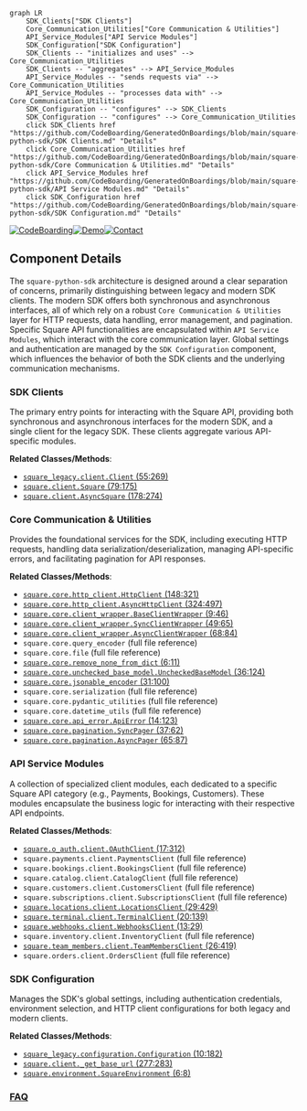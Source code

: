 ```mermaid
graph LR
    SDK_Clients["SDK Clients"]
    Core_Communication_Utilities["Core Communication & Utilities"]
    API_Service_Modules["API Service Modules"]
    SDK_Configuration["SDK Configuration"]
    SDK_Clients -- "initializes and uses" --> Core_Communication_Utilities
    SDK_Clients -- "aggregates" --> API_Service_Modules
    API_Service_Modules -- "sends requests via" --> Core_Communication_Utilities
    API_Service_Modules -- "processes data with" --> Core_Communication_Utilities
    SDK_Configuration -- "configures" --> SDK_Clients
    SDK_Configuration -- "configures" --> Core_Communication_Utilities
    click SDK_Clients href "https://github.com/CodeBoarding/GeneratedOnBoardings/blob/main/square-python-sdk/SDK Clients.md" "Details"
    click Core_Communication_Utilities href "https://github.com/CodeBoarding/GeneratedOnBoardings/blob/main/square-python-sdk/Core Communication & Utilities.md" "Details"
    click API_Service_Modules href "https://github.com/CodeBoarding/GeneratedOnBoardings/blob/main/square-python-sdk/API Service Modules.md" "Details"
    click SDK_Configuration href "https://github.com/CodeBoarding/GeneratedOnBoardings/blob/main/square-python-sdk/SDK Configuration.md" "Details"
```
[![CodeBoarding](https://img.shields.io/badge/Generated%20by-CodeBoarding-9cf?style=flat-square)](https://github.com/CodeBoarding/GeneratedOnBoardings)[![Demo](https://img.shields.io/badge/Try%20our-Demo-blue?style=flat-square)](https://www.codeboarding.org/demo)[![Contact](https://img.shields.io/badge/Contact%20us%20-%20contact@codeboarding.org-lightgrey?style=flat-square)](mailto:contact@codeboarding.org)

## Component Details

The `square-python-sdk` architecture is designed around a clear separation of concerns, primarily distinguishing between legacy and modern SDK clients. The modern SDK offers both synchronous and asynchronous interfaces, all of which rely on a robust `Core Communication & Utilities` layer for HTTP requests, data handling, error management, and pagination. Specific Square API functionalities are encapsulated within `API Service Modules`, which interact with the core communication layer. Global settings and authentication are managed by the `SDK Configuration` component, which influences the behavior of both the SDK clients and the underlying communication mechanisms.

### SDK Clients
The primary entry points for interacting with the Square API, providing both synchronous and asynchronous interfaces for the modern SDK, and a single client for the legacy SDK. These clients aggregate various API-specific modules.


**Related Classes/Methods**:

- <a href="https://github.com/square/square-python-sdk/blob/master/legacy/src/square_legacy/client.py#L55-L269" target="_blank" rel="noopener noreferrer">`square_legacy.client.Client` (55:269)</a>
- <a href="https://github.com/square/square-python-sdk/blob/master/src/square/client.py#L79-L175" target="_blank" rel="noopener noreferrer">`square.client.Square` (79:175)</a>
- <a href="https://github.com/square/square-python-sdk/blob/master/src/square/client.py#L178-L274" target="_blank" rel="noopener noreferrer">`square.client.AsyncSquare` (178:274)</a>


### Core Communication & Utilities
Provides the foundational services for the SDK, including executing HTTP requests, handling data serialization/deserialization, managing API-specific errors, and facilitating pagination for API responses.


**Related Classes/Methods**:

- <a href="https://github.com/square/square-python-sdk/blob/master/src/square/core/http_client.py#L148-L321" target="_blank" rel="noopener noreferrer">`square.core.http_client.HttpClient` (148:321)</a>
- <a href="https://github.com/square/square-python-sdk/blob/master/src/square/core/http_client.py#L324-L497" target="_blank" rel="noopener noreferrer">`square.core.http_client.AsyncHttpClient` (324:497)</a>
- <a href="https://github.com/square/square-python-sdk/blob/master/src/square/core/client_wrapper.py#L9-L46" target="_blank" rel="noopener noreferrer">`square.core.client_wrapper.BaseClientWrapper` (9:46)</a>
- <a href="https://github.com/square/square-python-sdk/blob/master/src/square/core/client_wrapper.py#L49-L65" target="_blank" rel="noopener noreferrer">`square.core.client_wrapper.SyncClientWrapper` (49:65)</a>
- <a href="https://github.com/square/square-python-sdk/blob/master/src/square/core/client_wrapper.py#L68-L84" target="_blank" rel="noopener noreferrer">`square.core.client_wrapper.AsyncClientWrapper` (68:84)</a>
- `square.core.query_encoder` (full file reference)
- `square.core.file` (full file reference)
- <a href="https://github.com/square/square-python-sdk/blob/master/src/square/core/remove_none_from_dict.py#L6-L11" target="_blank" rel="noopener noreferrer">`square.core.remove_none_from_dict` (6:11)</a>
- <a href="https://github.com/square/square-python-sdk/blob/master/src/square/core/unchecked_base_model.py#L36-L124" target="_blank" rel="noopener noreferrer">`square.core.unchecked_base_model.UncheckedBaseModel` (36:124)</a>
- <a href="https://github.com/square/square-python-sdk/blob/master/src/square/core/jsonable_encoder.py#L31-L100" target="_blank" rel="noopener noreferrer">`square.core.jsonable_encoder` (31:100)</a>
- `square.core.serialization` (full file reference)
- `square.core.pydantic_utilities` (full file reference)
- `square.core.datetime_utils` (full file reference)
- <a href="https://github.com/square/square-python-sdk/blob/master/src/square/core/api_error.py#L14-L123" target="_blank" rel="noopener noreferrer">`square.core.api_error.ApiError` (14:123)</a>
- <a href="https://github.com/square/square-python-sdk/blob/master/src/square/core/pagination.py#L37-L62" target="_blank" rel="noopener noreferrer">`square.core.pagination.SyncPager` (37:62)</a>
- <a href="https://github.com/square/square-python-sdk/blob/master/src/square/core/pagination.py#L65-L87" target="_blank" rel="noopener noreferrer">`square.core.pagination.AsyncPager` (65:87)</a>


### API Service Modules
A collection of specialized client modules, each dedicated to a specific Square API category (e.g., Payments, Bookings, Customers). These modules encapsulate the business logic for interacting with their respective API endpoints.


**Related Classes/Methods**:

- <a href="https://github.com/square/square-python-sdk/blob/master/src/square/o_auth/client.py#L17-L312" target="_blank" rel="noopener noreferrer">`square.o_auth.client.OAuthClient` (17:312)</a>
- `square.payments.client.PaymentsClient` (full file reference)
- `square.bookings.client.BookingsClient` (full file reference)
- `square.catalog.client.CatalogClient` (full file reference)
- `square.customers.client.CustomersClient` (full file reference)
- `square.subscriptions.client.SubscriptionsClient` (full file reference)
- <a href="https://github.com/square/square-python-sdk/blob/master/src/square/locations/client.py#L29-L429" target="_blank" rel="noopener noreferrer">`square.locations.client.LocationsClient` (29:429)</a>
- <a href="https://github.com/square/square-python-sdk/blob/master/src/square/terminal/client.py#L20-L139" target="_blank" rel="noopener noreferrer">`square.terminal.client.TerminalClient` (20:139)</a>
- <a href="https://github.com/square/square-python-sdk/blob/master/src/square/webhooks/client.py#L13-L29" target="_blank" rel="noopener noreferrer">`square.webhooks.client.WebhooksClient` (13:29)</a>
- `square.inventory.client.InventoryClient` (full file reference)
- <a href="https://github.com/square/square-python-sdk/blob/master/src/square/team_members/client.py#L26-L419" target="_blank" rel="noopener noreferrer">`square.team_members.client.TeamMembersClient` (26:419)</a>
- `square.orders.client.OrdersClient` (full file reference)


### SDK Configuration
Manages the SDK's global settings, including authentication credentials, environment selection, and HTTP client configurations for both legacy and modern clients.


**Related Classes/Methods**:

- <a href="https://github.com/square/square-python-sdk/blob/master/legacy/src/square_legacy/configuration.py#L10-L182" target="_blank" rel="noopener noreferrer">`square_legacy.configuration.Configuration` (10:182)</a>
- <a href="https://github.com/square/square-python-sdk/blob/master/src/square/client.py#L277-L283" target="_blank" rel="noopener noreferrer">`square.client._get_base_url` (277:283)</a>
- <a href="https://github.com/square/square-python-sdk/blob/master/src/square/environment.py#L6-L8" target="_blank" rel="noopener noreferrer">`square.environment.SquareEnvironment` (6:8)</a>




### [FAQ](https://github.com/CodeBoarding/GeneratedOnBoardings/tree/main?tab=readme-ov-file#faq)
